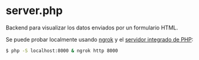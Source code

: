 # server.php

Backend para visualizar los datos enviados por un formulario HTML.

Se puede probar localmente usando [ngrok](https://ngrok.com) y el [servidor integrado de PHP](http://php.net/manual/es/features.commandline.webserver.php):

```bash
$ php -S localhost:8000 & ngrok http 8000
```
